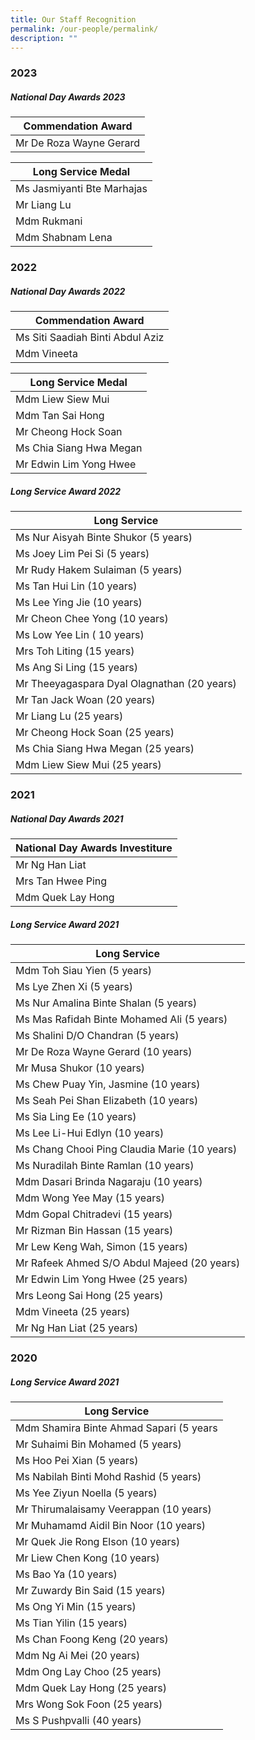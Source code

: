 ```yaml
---
title: Our Staff Recognition
permalink: /our-people/permalink/
description: ""
---
```

### 2023

##### National Day Awards 2023

| Commendation Award |
| ----- |
| Mr De Roza Wayne Gerard |

| Long Service Medal |
| ----- |
| Ms Jasmiyanti Bte Marhajas |
| Mr Liang Lu |
| Mdm Rukmani |
| Mdm Shabnam Lena |

### 2022
##### National Day Awards 2022

| Commendation Award |
| ----- |
| Ms Siti Saadiah Binti Abdul Aziz |
| Mdm Vineeta |

| Long Service Medal |
| ----- |
| Mdm Liew Siew Mui |
| Mdm Tan Sai Hong |
| Mr Cheong Hock Soan |
| Ms Chia Siang Hwa Megan |
| Mr Edwin Lim Yong Hwee |

##### Long Service Award 2022
| Long Service |
| ----- |
| Ms Nur Aisyah Binte Shukor (5 years) |
| Ms Joey Lim Pei Si (5 years) |
| Mr Rudy Hakem Sulaiman (5 years) |
| Ms Tan Hui Lin (10 years) |
| Ms Lee Ying Jie (10 years) |
| Mr Cheon Chee Yong (10 years) |
| Ms Low Yee Lin ( 10 years) |
| Mrs Toh Liting (15 years) |
| Ms Ang Si Ling (15 years) |
| Mr Theeyagaspara Dyal Olagnathan (20 years) |
| Mr Tan Jack Woan (20 years) |
| Mr Liang Lu (25 years) |
| Mr Cheong Hock Soan (25 years) |
| Ms Chia Siang Hwa Megan (25 years) |
| Mdm Liew Siew Mui (25 years) |

### 2021
##### National Day Awards  2021
| National Day Awards Investiture |
| ----- |
| Mr Ng Han Liat |
| Mrs Tan Hwee Ping |
| Mdm Quek Lay Hong |

##### Long Service Award 2021
| Long Service |
| ----- |
| Mdm Toh Siau Yien (5 years) |
| Ms Lye Zhen Xi (5 years) |
| Ms Nur Amalina Binte Shalan (5 years) |
| Ms Mas Rafidah Binte Mohamed Ali (5 years) |
| Ms Shalini D/O Chandran (5 years) |
| Mr De Roza Wayne Gerard (10 years) |
| Mr Musa Shukor (10 years) |
| Ms Chew Puay Yin, Jasmine (10 years) |
| Ms Seah Pei Shan Elizabeth (10 years) |
| Ms Sia Ling Ee (10 years) |
| Ms Lee Li-Hui Edlyn (10 years) |
| Ms Chang Chooi Ping Claudia Marie (10 years) |
| Ms Nuradilah Binte Ramlan (10 years) |
| Mdm Dasari Brinda Nagaraju (10 years) |
| Mdm Wong Yee May (15 years) |
| Mdm Gopal Chitradevi (15 years) |
| Mr Rizman Bin Hassan (15 years) |
| Mr Lew Keng Wah, Simon (15 years) |
| Mr Rafeek Ahmed S/O Abdul Majeed (20 years) |
| Mr Edwin Lim Yong Hwee (25 years) |
| Mrs Leong Sai Hong (25 years) |
| Mdm Vineeta (25 years) |
| Mr Ng Han Liat (25 years) |

### 2020
##### Long Service Award 2021
| Long Service |
| ----- |
| Mdm Shamira Binte Ahmad Sapari (5 years|
| Mr Suhaimi Bin Mohamed (5 years) |
| Ms Hoo Pei Xian (5 years) |
| Ms Nabilah Binti Mohd Rashid (5 years) |
| Ms Yee Ziyun Noella (5 years) |
| Mr Thirumalaisamy Veerappan (10 years) |
| Mr Muhamamd Aidil Bin Noor (10 years) |
| Mr Quek Jie Rong Elson (10 years) |
| Mr Liew Chen Kong (10 years) |
| Ms Bao Ya (10 years) |
| Mr Zuwardy Bin Said (15 years) |
| Ms Ong Yi Min (15 years) |
| Ms Tian Yilin (15 years) |
| Ms Chan Foong Keng (20 years) |
| Mdm Ng Ai Mei (20 years) |
| Mdm Ong Lay Choo (25 years) |
| Mdm Quek Lay Hong (25 years) |
| Mrs Wong Sok Foon (25 years) |
| Ms S Pushpvalli (40 years)|